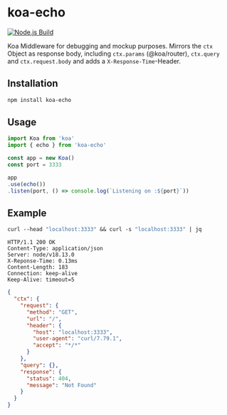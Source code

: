 # koa-echo
[![Node.js Build](https://github.com/lmzdev/koa-echo/actions/workflows/node.js.yml/badge.svg?branch=main)](https://github.com/lmzdev/koa-echo/actions/workflows/node.js.yml)

Koa Middleware for debugging and mockup purposes.
Mirrors the ```ctx``` Object as response body, including ```ctx.params``` (@koa/router), ```ctx.query``` and ```ctx.request.body``` and adds a ```X-Response-Time```-Header.

## Installation
```sh
npm install koa-echo
```

## Usage

```ts
import Koa from 'koa'
import { echo } from 'koa-echo'

const app = new Koa()
const port = 3333

app
.use(echo())
.listen(port, () => console.log(`Listening on :${port}`))

```

## Example
```ss
curl --head "localhost:3333" && curl -s "localhost:3333" | jq
```

```
HTTP/1.1 200 OK
Content-Type: application/json
Server: node/v18.13.0
X-Reponse-Time: 0.13ms
Content-Length: 183
Connection: keep-alive
Keep-Alive: timeout=5
```

```json
{
  "ctx": {
    "request": {
      "method": "GET",
      "url": "/",
      "header": {
        "host": "localhost:3333",
        "user-agent": "curl/7.79.1",
        "accept": "*/*"
      }
    },
    "query": {},
    "response": {
      "status": 404,
      "message": "Not Found"
    }
  }
}
```
